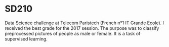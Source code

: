 # SD210
Data Science challenge at Telecom Paristech (French n°1 IT Grande Ecole).
I received the best grade for the 2017 session.
The purpose was to classify preprocessed pictures of people as male or female. It is a task of supervised learning.
